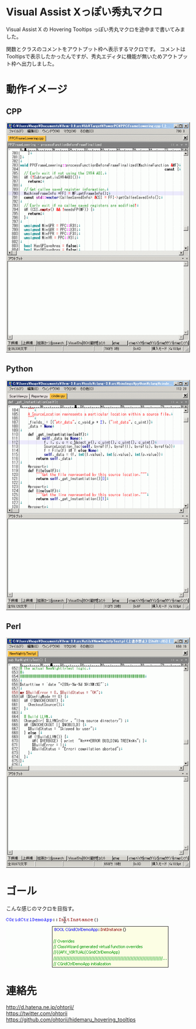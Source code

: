# Visual Assist Xっぽい秀丸マクロ
Visual Assist X の Hovering Tooltips っぽい秀丸マクロを途中まで書いてみました。

関数とクラスのコメントをアウトプット枠へ表示するマクロです。
コメントはTooltipsで表示したかったんですが、秀丸エディタに機能が無いためアウトプット枠へ出力しました。

# 動作イメージ
## CPP
![cpp](cpp.gif "cpp")
## Python
![python](python.gif "python")
## Perl
![perl](perl.gif "perl")

# ゴール
こんな感じのマクロを目指す。

![Goal](hoverFromSource.gif "Goal")

# 連絡先
http://d.hatena.ne.jp/ohtorii/ <br>
https://twitter.com/ohtorii <br>
https://github.com/ohtorii/hidemaru_hovering_tooltips <br>
